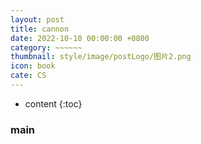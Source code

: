 ```yaml
---
layout: post
title: cannon
date: 2022-10-10 00:00:00 +0800
category: ~~~~~~
thumbnail: style/image/postLogo/图片2.png
icon: book
cate: CS
---
```



* content
{:toc}


### main

<!-- <iframe src="/jsgame_project/metro/index.html" width="1000px"></iframe> -->
<script>
    location="/myPage/jsfun/time/time.html"
</script>


